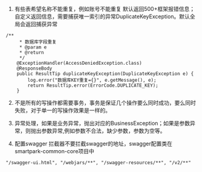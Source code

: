 1. 有些表希望名称不能重复，例如账号不能重复
默认返回500+框架报错信息；自定义返回信息，需要捕获唯一索引的异常DuplicateKeyException。默认全局会返回捕获异常
```
/**
     * 数据库字段重复
     * @param e
     * @return
     */
    @ExceptionHandler(AccessDeniedException.class)
    @ResponseBody
    public ResultTip duplicateKeyException(DuplicateKeyException e) {
        log.error("数据库KEY重复={}", e.getMessage(), e);
        return ResultTip.error(ErrorCode.DUPLICATE_KEY);
    }
```
2. 不是所有的写操作都需要事务，事务是保证几个操作要么同时成功，要么同时失败，对于单一的写操作效果是一样的。

3. 异常处理，如果是业务异常，抛出对应的BusinessException；如果是参数异常，则抛出参数异常,例如参数不合法，缺少参数，参数为空等。

4. 配置swagger
 拦截器不要拦截swagger的地址，swagger配置类在 smartpark-common-core项目中
 ```
"/swagger-ui.html", "/webjars/**", "/swagger-resources/**", "/v2/**"
```
